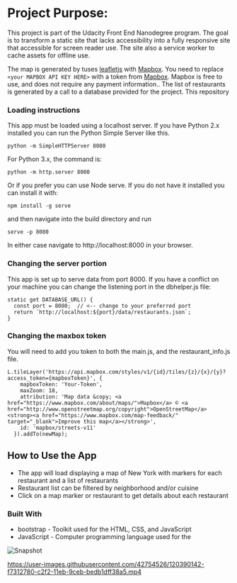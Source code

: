 # Project Purpose:
This project is part of the Udacity Front End Nanodegree program. The goal is to transform a static site that lacks accessibility into a fully responsive site that accessible for screen reader use. The site also a service worker to cache assets for offline use.

The map is generated by tuses [leafletjs](https://leafletjs.com/) with [Mapbox](https://www.mapbox.com/). You need to replace `<your MAPBOX API KEY HERE>` with a token from [Mapbox](https://www.mapbox.com/). Mapbox is free to use, and does not require any payment information.. The list of restaurants is generated by a call to a database provided for the project.
This repository 


### Loading instructions

This app must be loaded using a localhost server. If you have Python 2.x installed you can run the Python Simple Server like this.
```
python -m SimpleHTTPServer 8080
```
For Python 3.x, the command is:
```
python -m http.server 8000
```
Or if you prefer you can use Node serve. If you do not have it installed you can install it with:
```
npm install -g serve
```
and then navigate into the build directory and run
```
serve -p 8080
```
In either case navigate to http://localhost:8000 in your browser.

### Changing the server portion

This app is set up to serve data from port 8000. If you have a conflict on your machine you can change the listening port in the dbhelper.js file:

```
static get DATABASE_URL() {
  const port = 8080;  // <-- change to your preferred port
  return `http://localhost:${port}/data/restaurants.json`;
}
```

### Changing the maxbox token
You will need to add you token to both the main.js, and the restaurant_info.js file.
```
L.tileLayer('https://api.mapbox.com/styles/v1/{id}/tiles/{z}/{x}/{y}?access_token={mapboxToken}', {
    mapboxToken: 'Your-Token',
    maxZoom: 18,
    attribution: 'Map data &copy; <a href="https://www.mapbox.com/about/maps/">Mapbox</a> © <a href="http://www.openstreetmap.org/copyright">OpenStreetMap</a> <strong><a href="https://www.mapbox.com/map-feedback/" target="_blank">Improve this map</a></strong>',
    id: 'mapbox/streets-v11'
  }).addTo(newMap);
```

## How to Use the App

* The app will load displaying a map of New York with markers for each restaurant and a list of restaurants
* Restaurant list can be filtered by neighborhood and/or cuisine
* Click on a map marker or restaurant to get details about each restaurant

### Built With
* bootstrap - Toolkit used for the HTML, CSS, and JavaScript
* JavaScript - Computer programming language used for the 

![Snapshot](https://user-images.githubusercontent.com/42754526/120390093-e84a7500-c2f2-11eb-869d-8d268e73b608.jpg)

https://user-images.githubusercontent.com/42754526/120390142-f7312780-c2f2-11eb-9ceb-bedb1dff38a5.mp4


